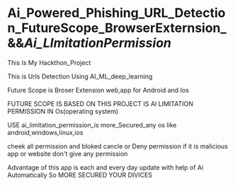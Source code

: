 # Ai_Powered_Phishing_URL_Detection_FutureScope_BrowserExternsion_&&_Ai_LImitationPermission_
This Is My Hackthon_Project

This is Urls Detection Using AI_ML_deep_learning 

Future Scope is Broser Extension web,app for Android and Ios

FUTURE SCOPE IS BASED ON THIS PROJECT IS AI LIMITATION PERMISSION IN Os(operating system)

USE ai_limitation_permission_is more_Secured_any os like android,windows,linux,ios 

cheek all permission and bloked cancle or Deny permission if it is malicious app or website don't give any permission 

Advantage of this app is each and every day update with help of Ai Automatically So MORE SECURED YOUR DIVICES

